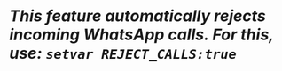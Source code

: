 # _This feature automatically rejects incoming WhatsApp calls. For this, use: `setvar REJECT_CALLS:true`_